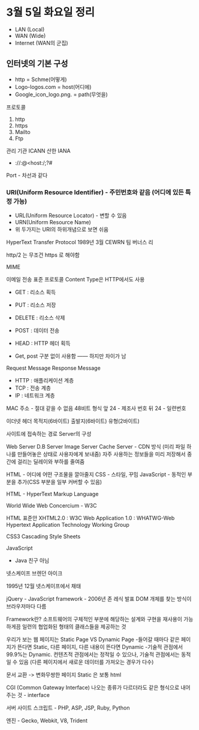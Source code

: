 # 3월 5일 화요일 정리
- LAN (Local)
- WAN (Wide)
- Internet (WAN의 군집)


## 인터넷의 기본 구성

- http = Schme(어떻게)
- Logo-logos.com = host(어디에)
- Google_icon_logo.png. = path(무엇을)


프로토콜
1. http
2. https
3. Mailto
4. Ftp

관리 기관
ICANN 산한 IANA

- <schme>://<name>:<pwd>@<host:<port>/<path>;<parameter>?<query>#<fragment>

Port - 차선과 같다

### URI(Uniform Resource Identifier) - 주민번호와 같음 (어디에 있든 특정 가능)
- URL(Uniform Resource Locator) - 변할 수 있음
- URN(Uniform Resource Name)
- 위 두가지는 URI의 하위개념으로 보면 쉬움

HyperText Transfer Protocol
1989년 3월 CEWRN 팀 버너스 리

http/2 는 무조건 https 로 해야함


MIME

이메일 전송 표준 프로토콜
Content Type은 HTTP에서도 사용

- GET : 리소스 획득
- PUT : 리소스 저장
- DELETE : 리소스 삭제
- POST : 데이터 전송
- HEAD : HTTP 헤더 획득

- Get, post 구분 없이 사용함  —— 하지만 차이가 남

Request Message
Response Message

- HTTP : 애플리케이션 계층
- TCP : 전송 계층
- IP : 네트워크 계층

MAC 주소 - 절대 같을 수 없음
48비트 형식
앞 24 - 제조사 번호
뒤 24 - 일련번호

이더넷 헤더
목적지(6바이트)
출발지(6바이트)
유형(2바이트)

사이트에 접속하는 경로
Server의 구성

Web Server
D.B Server
Image Server
Cache Server - CDN 방식 (미리 파일 하나를 만들어놓은 상태로 사용자에게 보내줌) 자주 사용하는 정보들을 미리 저장해서 중간에 걸리는 딜레이와 부하를 줄여줌


HTML - 어디에 어떤 구조물을 깔아줄지
CSS - 스타일, 꾸밈
JavaScript - 동적인 부분을 추가(CSS 부분을 일부 커버할 수 있음)

HTML - HyperText Markup Language

World Wide Web Concercium - W3C

HTML 표준안
XHTML2.0 : W3C
Web Application 1.0 : WHATWG-Web Hypertext Application Technology Working Group

CSS3
Cascading Style Sheets

JavaScript
- Java 친구 아님

넷스케이프
브렌던 아이크

1995년 12월
넷스케이프에서 채태

jQuery - JavaScript framework - 2006년 존 레식 발표
DOM 개체를 찾는 방식이 브라우저마다 다름

Framework란?
소프트웨어의 구체적인 부분에 해당하는 설계와 구현을 재사용이 가능하게끔 일련의 협업화된 형태의 클래스들을 제공하는 것


우리가 보는 웹 페이지는
Static Page VS Dynamic Page
-들어갈 때마다 같은 페이지가 뜬다면 Static, 다른 페이지, 다른 내용이 뜬다면 Dynamic
-기술적 관점에서 99.9%는 Dynamic. 컨텐츠적 관점에서는 정적일 수 있으나, 기술적 관점에서는 동적일 수 있음 (다른 페이지에서 새로운 데이터를 가져오는 경우가 다수)

문서 교환 -> 변화무쌍한 페이지
Static 은 보통 html

CGI (Common Gateway Interface)
나오는 종류가 다르더라도 같은 형식으로 내어주는 것 - interface


서버 사이트 스크립트 - PHP, ASP, JSP, Ruby, Python

엔진 - Gecko, Webkit, V8, Trident